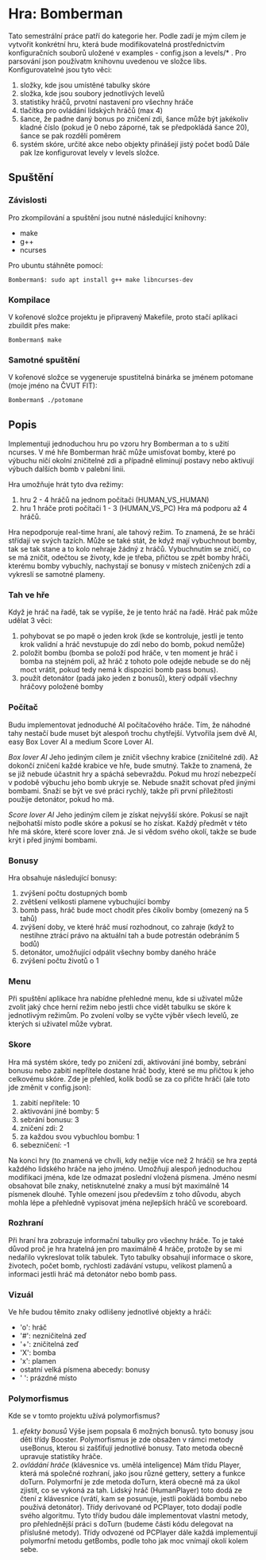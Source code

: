 # Hra: Bomberman

Tato semestrální práce patří do kategorie her. Podle zadí je mým cílem je vytvořit konkrétní hru, která bude modifikovatelná prostřednictvím konfiguračních souborů uložené v examples - config.json a levels/\* . Pro parsování json používatm knihovnu uvedenou ve složce libs.
Konfigurovatelné jsou tyto věci:

1. složky, kde jsou umístěné tabulky skóre
2. složka, kde jsou soubory jednotlivých levelů
3. statistiky hráčů, prvotní nastavení pro všechny hráče
4. tlačítka pro ovládání lidských hráčů (max 4)
5. šance, že padne daný bonus po zničení zdi, šance může být jakékoliv kladné číslo (pokud je 0 nebo záporné, tak se předpokládá šance 20), šance se pak rozdělí poměrem
6. systém skóre, určité akce nebo objekty přinášejí jistý počet bodů
   Dále pak lze konfigurovat levely v levels složce.

## Spuštění

### Závislosti

Pro zkompilování a spuštění jsou nutné následující knihovny:

- make
- g++
- ncurses

Pro ubuntu stáhněte pomocí:

```
Bomberman$: sudo apt install g++ make libncurses-dev
```

### Kompilace

V kořenové složce projektu je připravený Makefile, proto stačí aplikaci zbuildit přes make:

```
Bomberman$ make
```

### Samotné spuštění

V kořenové složce se vygeneruje spustitelná binárka se jménem potomane (moje jméno na ČVUT FIT):

```
Bomberman$ ./potomane
```

## Popis

Implementuji jednoduchou hru po vzoru hry Bomberman a to s užití ncurses. V mé hře Bomberman hráč může umisťovat bomby, které po výbuchu ničí okolní zničitelné zdi a případně eliminují postavy nebo aktivují výbuch dalších bomb v palební linii.

Hra umožňuje hrát tyto dva režimy:

1. hru 2 - 4 hráčů na jednom počítači (HUMAN_VS_HUMAN)
2. hru 1 hráče proti počítači 1 - 3 (HUMAN_VS_PC)
   Hra má podporu až 4 hráčů.

Hra nepodporuje real-time hraní, ale tahový režim. To znamená, že se hráči střídají ve svých tazích. Může se také stát, že když mají vybuchnout bomby, tak se tak stane a to kolo nehraje žádný z hráčů. Vybuchnutím se zničí, co se má zničit, odečtou se životy, kde je třeba, přičtou se zpět bomby
hráči, kterému bomby vybuchly, nachystají se bonusy v místech zničených zdí a vykreslí se samotné plameny.

### Tah ve hře

Když je hráč na řadě, tak se vypíše, že je tento hráč na řadě. Hráč pak může udělat 3 věci:

1. pohybovat se po mapě o jeden krok (kde se kontroluje, jestli je tento krok validní a hráč nevstupuje do zdí nebo do bomb, pokud nemůže)
2. položit bombu (bomba se položí pod hráče, v ten moment je hráč i bomba na stejném poli, až hráč z tohoto pole odejde nebude se do něj moct vrátit, pokud tedy nemá k dispozici bomb pass bonus).
3. použít detonátor (padá jako jeden z bonusů), který odpálí všechny hráčovy položené bomby

### Počítač

Budu implementovat jednoduché AI počítačového hráče. Tím, že náhodné tahy nestačí bude muset být alespoň trochu chytřejší. Vytvořila jsem dvě AI, easy Box Lover AI a medium Score Lover AI.

_Box lover AI_
Jeho jediným cílem je zničit všechny krabice (zničitelné zdi).
Až dokončí zničení každé krabice ve hře, bude smutný.
Takže to znamená, že se již nebude účastnit hry a spáchá sebevraždu.
Pokud mu hrozí nebezpečí v podobě výbuchu jeho bomb ukryje se.
Nebude snažit schovat před jinými bombami.
Snaží se být ve své práci rychlý, takže při první příležitosti použije detonátor, pokud ho má.

_Score lover AI_
Jeho jediným cílem je získat nejvyšší skóre.
Pokusí se najít nejbohatší místo podle skóre a pokusí se ho získat.
Každý předmět v této hře má skóre, které score lover zná.
Je si vědom svého okolí, takže se bude krýt i před jinými bombami.

### Bonusy

Hra obsahuje následující bonusy:

1. zvýšení počtu dostupných bomb
2. zvětšení velikosti plamene vybuchující bomby
3. bomb pass, hráč bude moct chodit přes číkoliv bomby (omezený na 5 tahů)
4. zvýšení doby, ve které hráč musí rozhodnout, co zahraje (když to nestihne ztrácí právo na aktuální tah a bude potrestán odebráním 5 bodů)
5. detonátor, umožňující odpálit všechny bomby daného hráče
6. zvýšení počtu životů o 1

### Menu

Při spuštění aplikace hra nabídne přehledné menu, kde si uživatel může zvolit jaký chce herní režim nebo jestli chce vidět tabulku se skóre k jednotlivým režimům. Po zvolení volby se vyčte výběr všech levelů, ze kterých si uživatel může vybrat.

### Skore

Hra má systém skóre, tedy po zničení zdi, aktivování jiné bomby, sebrání bonusu nebo zabití nepřítele dostane hráč body, které se mu přičtou k jeho celkovému skóre. Zde je přehled, kolik bodů se za co přičte hráči (ale toto jde změnit v config.json):

1. zabití nepřítele: 10
2. aktivování jiné bomby: 5
3. sebrání bonusu: 3
4. zničení zdi: 2
5. za každou svou vybuchlou bombu: 1
6. sebezničení: -1

Na konci hry (to znamená ve chvíli, kdy nežije více než 2 hráči) se hra zeptá každého lidského hráče na jeho jméno. Umožňuji alespoň jednoduchou modifikaci jména, kde lze odmazat poslední vložená písmena. Jméno nesmí obsahovat bíle znaky, netisknutelné znaky a musí být maximálně 14 písmenek dlouhé. Tyhle omezení jsou především z toho důvodu, abych mohla lépe a přehledně vypisovat jména nejlepších hráčů ve scoreboard.

### Rozhraní

Při hraní hra zobrazuje informační tabulky pro všechny hráče. To je také důvod proč je hra hratelná jen pro maximálně 4 hráče, protože by se mi nedařilo vykreslovat tolik tabulek. Tyto tabulky obsahují informace o skore, životech, počet bomb, rychlosti zadávání vstupu, velikost plamenů a informaci jestli hráč má detonátor nebo bomb pass.

### Vizuál

Ve hře budou těmito znaky odlišeny jednotlivé objekty a hráči:

- 'o': hráč
- '#': nezničitelná zeď
- '+': zničitelná zeď
- 'X': bomba
- 'x': plamen
- ostatní velká písmena abecedy: bonusy
- ' ': prázdné místo

### Polymorfismus

Kde se v tomto projektu užívá polymorfismus?

1. _efekty bonusů_
   Výše jsem popsala 6 možných bonusů. tyto bonusy jsou děti třídy Booster. Polymorfismus je zde obsažen v rámci metody useBonus, kterou si zašťiťují jednotlivé bonusy. Tato metoda obecně upravuje statistiky hráče.
2. _ovládání hráče_ (klávesnice vs. umělá inteligence)
   Mám třídu Player, která má společné rozhraní, jako jsou různé gettery, settery a funkce doTurn. Polymorfní je zde metoda doTurn, která obecně má za úkol zjistit, co se vykoná za tah. Lidský hráč (HumanPlayer) toto dodá ze čtení z klávesnice (vrátí, kam se posunuje, jestli pokládá bombu nebo používá detonátor). Třídy derivované od PCPlayer, toto dodají podle svého algoritmu.
   Tyto třídy budou dále implementovat vlastní metody, pro přehlednější práci s doTurn (budeme části kódu delegovat na příslušné metody). Třídy odvozené od PCPlayer dále každá implementují polymorfní metodu getBombs, podle toho jak moc vnímají okolí kolem sebe.
